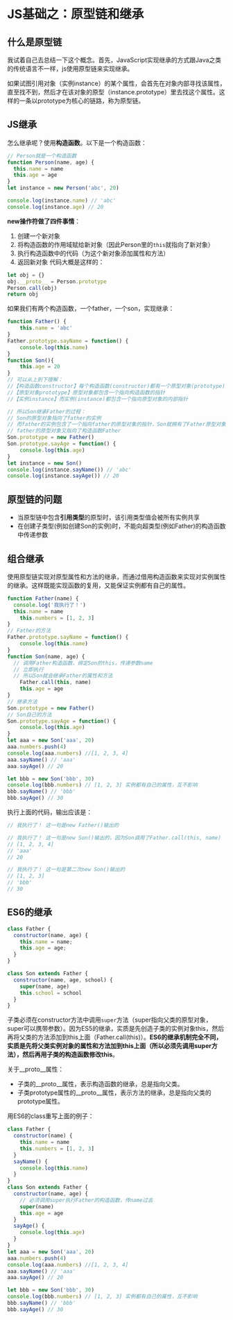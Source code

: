 # JS基础之：原型链和继承
## 什么是原型链
我试着自己去总结一下这个概念。首先，JavaScript实现继承的方式跟Java之类的传统语言不一样，js使用原型链来实现继承。

如果试图引用对象（实例instance）的某个属性，会首先在对象内部寻找该属性，直至找不到，然后才在该对象的原型（instance.prototype）里去找这个属性。这样的一条以prototype为核心的链路，称为原型链。

## JS继承
怎么继承呢？使用**构造函数**。以下是一个构造函数：
```js
// Person就是一个构造函数
function Person(name, age) {
  this.name = name
  this.age = age
}
let instance = new Person('abc', 20)

console.log(instance.name) // 'abc'
console.log(instance.age) // 20
```
**new操作符做了四件事情**：
1. 创建一个新对象
2. 将构造函数的作用域赋给新对象（因此Person里的`this`就指向了新对象）
3. 执行构造函数中的代码（为这个新对象添加属性和方法）
4. 返回新对象
代码大概是这样的：
```js
let obj = {}
obj.__proto__ = Person.prototype
Person.call(obj)
return obj
```

如果我们有两个构造函数，一个father，一个son，实现继承：
```js
function Father() {
	this.name = 'abc'
}
Father.prototype.sayName = function() {
	console.log(this.name)
}
function Son(){
	this.age = 20
}
// 可以从上到下理解：
//【构造函数constructor】每个构造函数(constructor)都有一个原型对象(prototype)
//【原型对象prototype】原型对象都包含一个指向构造函数的指针
//【实例instance】而实例(instance)都包含一个指向原型对象的内部指针

// 所以Son继承Father的过程：
// Son的原型对象指向了father的实例
// 而father的实例包含了一个指向father的原型对象的指针，Son就拥有了Father原型对象上的方法
// father的原型对象又指向了构造函数Father
Son.prototype = new Father()
Son.prototype.sayAge = function() {
	console.log(this.age)
}
let instance = new Son()
console.log(instance.sayName()) // 'abc'
console.log(instance.sayAge()) // 20
```
## 原型链的问题
* 当原型链中包含**引用类型**的原型时，该引用类型值会被所有实例共享
* 在创建子类型(例如创建Son的实例)时，不能向超类型(例如Father)的构造函数中传递参数

## 组合继承
使用原型链实现对原型属性和方法的继承，而通过借用构造函数来实现对实例属性的继承。这样既能实现函数的复用，又能保证实例都有自己的属性。
```js
function Father(name) {
  console.log('我执行了！')
  this.name = name
	this.numbers = [1, 2, 3]
}
// Father的方法
Father.prototype.sayName = function() {
	console.log(this.name)
}
function Son(name, age) {
  // 调用Father构造函数，绑定Son的this，传递参数name
  // 立即执行
  // 所以Son就会继承Father的属性和方法
	Father.call(this, name)
	this.age = age
}
// 继承方法
Son.prototype = new Father()
// Son自己的方法
Son.prototype.sayAge = function() {
	console.log(this.age)
}
let aaa = new Son('aaa', 20)
aaa.numbers.push(4)
console.log(aaa.numbers) //[1, 2, 3, 4]
aaa.sayName() // 'aaa'
aaa.sayAge() // 20

let bbb = new Son('bbb', 30)
console.log(bbb.numbers) // [1, 2, 3] 实例都有自己的属性，互不影响
bbb.sayName() // 'bbb'
bbb.sayAge() // 30
```
执行上面的代码，输出应该是：
```js
// 我执行了！ 这一句是new Father()输出的

// 我执行了！ 这一句是new Son()输出的，因为Son调用了Father.call(this, name)
// [1, 2, 3, 4]
// 'aaa'
// 20

// 我执行了！ 这一句是第二次new Son()输出的
// [1, 2, 3]
// 'bbb'
// 30
```
## ES6的继承
```js
class Father {
  constructor(name, age) {
    this.name = name;
    this.age = age;
  }
}

class Son extends Father {
  constructor(name, age, school) {
    super(name, age)
    this.school = school
  }
}
```
子类必须在constructor方法中调用`super`方法（super指向父类的原型对象，super可以携带参数）。因为ES5的继承，实质是先创造子类的实例对象this，然后再将父类的方法添加到this上面（Father.call(this)）。**ES6的继承机制完全不同，实质是先将父类实例对象的属性和方法加到this上面（所以必须先调用super方法），然后再用子类的构造函数修改this**。

关于__proto__属性：
* 子类的__proto__属性，表示构造函数的继承，总是指向父类。
* 子类prototype属性的__proto__属性，表示方法的继承，总是指向父类的prototype属性。

用ES6的class重写上面的例子：
```js
class Father {
  constructor(name) {
    this.name = name
    this.numbers = [1, 2, 3]
  }
  sayName() {
    console.log(this.name)
  }
}
class Son extends Father {
  constructor(name, age) {
    // 必须调用super执行Father的构造函数，传name过去
    super(name)
    this.age = age
  }
  sayAge() {
    console.log(this.age)
  }
}
let aaa = new Son('aaa', 20)
aaa.numbers.push(4)
console.log(aaa.numbers) //[1, 2, 3, 4]
aaa.sayName() // 'aaa'
aaa.sayAge() // 20

let bbb = new Son('bbb', 30)
console.log(bbb.numbers) // [1, 2, 3] 实例都有自己的属性，互不影响
bbb.sayName() // 'bbb'
bbb.sayAge() // 30
```